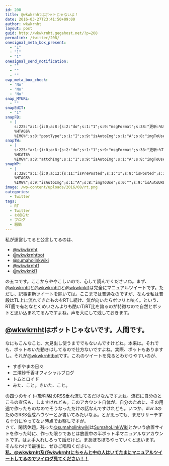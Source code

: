 ```yaml
---
id: 208
title: @wkwkrnhtはボットじゃないよ！
date: 2016-03-27T23:41:50+09:00
author: wkwkrnht
layout: post
guid: http://wkwkrnht.gegahost.net/?p=208
permalink: /twitter/208/
onesignal_meta_box_present:
  - "1"
  - "1"
  - "1"
onesignal_send_notification:
  - ""
  - ""
  - ""
cwp_meta_box_check:
  - 'No'
  - 'No'
  - 'No'
snap_MYURL:
  - ""
snapEdIT:
  - "1"
snapFB:
  - |
    s:225:"a:1:{i:0;a:8:{s:2:"do";s:1:"1";s:9:"msgFormat";s:38:"更新:%URL% - %TITLE%
    %HTAGS%
    %IMG%";s:8:"postType";s:1:"I";s:9:"isAutoImg";s:1:"A";s:8:"imgToUse";s:0:"";s:9:"isAutoURL";s:1:"A";s:8:"urlToUse";s:0:"";s:4:"doFB";i:0;}}";
snapTW:
  - |
    s:225:"a:1:{i:0;a:8:{s:2:"do";s:1:"1";s:9:"msgFormat";s:38:"更新:%TITLE% - %URL%
    %HCATS%
    %IMG%";s:8:"attchImg";s:1:"1";s:9:"isAutoImg";s:1:"A";s:8:"imgToUse";s:0:"";s:9:"isAutoURL";s:1:"A";s:8:"urlToUse";s:0:"";s:4:"doTW";i:0;}}";
snapWP:
  - |
    s:328:"a:1:{i:0;a:12:{s:11:"isPrePosted";s:1:"1";s:8:"isPosted";s:1:"1";s:4:"pgID";s:3:"680";s:5:"pDate";s:19:"2016-11-03 10:10:10";s:2:"do";s:1:"0";s:10:"msgTFormat";s:7:"%TITLE%";s:9:"msgFormat";s:21:"%URL%
    %HTAGS%
    %IMG%";s:9:"isAutoImg";s:1:"A";s:8:"imgToUse";s:0:"";s:9:"isAutoURL";s:1:"A";s:8:"urlToUse";s:0:"";s:4:"doWP";i:0;}}";
image: /wp-content/uploads/2016/08/rt.png
categories:
  - Twitter
tags:
  - RT
  - Twitter
  - お知らせ
  - ブログ
  - 騒動
---
```

私が運営してると公言してるのは、

  * <a href="http://twitter.com/wkwkrnht" target="_blank" rel="noopener nofollow">@wkwkrnht</a>
  * <a href="http://twitter.com/wkwkrnhtbot" target="_blank" rel="noopener nofollow">@wkwkrnhtbot</a>
  * <a href="http://twitter.com/sumaholinkwiki" target="_blank" rel="noopener nofollow">@sumaholinkwiki</a>
  * <a href="http://twitter.com/wkwkrnht1" target="_blank" rel="noopener nofollow">@wkwkrnht1</a>
  * <a href="http://twitter.com/wkwknki1" target="_blank" rel="noopener nofollow">@wkwknki1</a>

の五つです。ここからややこしいので、心して読んでくださいね。まず、<a href="http://twitter.com/wkwkrnht" target="_blank" rel="noopener nofollow">@wkwkrnht</a>と<a href="http://twitter.com/wkwkrnht1" target="_blank" rel="noopener nofollow">@wkwkrnht1</a>と<a href="http://twitter.com/wkwknki1" target="_blank" rel="noopener nofollow">@wkwknki1</a>は完全にマニュアルツイートです。ただし、記事更新ツイートを除いては。ここまでは普通なのですが、なんせ私は普段はTL上に流れてきたものをRTし続け、気が向いたらポツリと呟く。という、RT鹿で有名なとくめいさんよりも酷いT/RT比を誇るのが特徴なので自然とボットと思い込まれてるんですよね。声を大にして残しておきます。

## <a href="http://twitter.com/wkwkrnht" target="_blank" rel="noopener nofollow">@wkwkrnht</a>はボットじゃないです。人間です。

なにもこんなこと、大見出し使うまででもないんですけどね。本来は。それでも、ボットめいた動きはしてるので仕方ないですよね。実際、ボットもありますし。それが<a href="http://twitter.com/wkwkrnhtbot" target="_blank" rel="noopener nofollow">@wkwkrnhtbot</a>です。これのツイートを見るとわかりやすいのが、

  * すぎやまの日々
  * 三澤紗千香オフィシャルブログ
  * トムとロイド
  * みた、こと。きいた、こと。

の四つのサイト(敬称略)のRSS垂れ流してるだけなんですよね。流石に自分のところの宣伝も、しますけれども。このアカウント自体が、自分のために、その用途で作ったものなのでそうなっただけの話なんですけれども。いつか、dlvr.itのためのRSS合成ハウツーとか書いてみたいなぁ。とか思っても、まだリサーチすら十分にやってない時点でお察しですが。  
さて、閑話休題。残った<a href="http://twitter.com/sumaholinkwiki" target="_blank" rel="noopener nofollow">@sumaholinkwiki</a>は<a href="http://sumaholinkwiki.gegahost.net" target="_blank" rel="noopener">SumahoLinkWiki</a>とかいう放置サイトを作った時に、作った限りであとは放置中の半ボット半マニュアルなアカウントです。はよ手入れしろって話だけど。まあぼちぼちやっていくと思います。  
そんなわけで最後に、ぜひご唱和ください。  
**<u>私、<a href="http://twitter.com/wkwkrnht" target="_blank" rel="noopener nofollow">@wkwkrnht</a>及びwkwkrnhtにちゃんと中の人はいてたまにマニュアルツイートしてるのでツイログ見てください！！</u>**